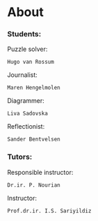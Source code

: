 # About

### Students:
Puzzle solver:

    Hugo van Rossum

Journalist:

    Maren Hengelmolen

Diagrammer:

    Liva Sadovska

Reflectionist:

    Sander Bentvelsen

### Tutors:
Responsible instructor:

    Dr.ir. P. Nourian 

Instructor:

    Prof.dr.ir. I.S. Sariyildiz